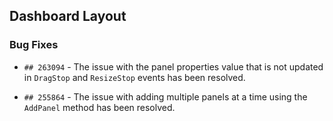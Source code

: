 ##  Dashboard Layout

###    Bug Fixes

- `## 263094` - The issue with the panel properties value that is not updated in `DragStop` and `ResizeStop` events has been resolved.
 
- `## 255864` - The issue with adding multiple panels at a time using the `AddPanel` method has been resolved.
